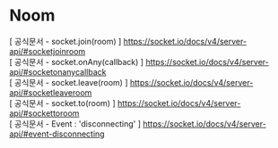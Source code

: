 # Noom

[ 공식문서 - socket.join(room) ] https://socket.io/docs/v4/server-api/#socketjoinroom  
[ 공식문서 - socket.onAny(callback) ] https://socket.io/docs/v4/server-api/#socketonanycallback  
[ 공식문서 - socket.leave(room) ] https://socket.io/docs/v4/server-api/#socketleaveroom  
[ 공식문서 - socket.to(room) ] https://socket.io/docs/v4/server-api/#sockettoroom  
[ 공식문서 - Event : 'disconnecting' ] https://socket.io/docs/v4/server-api/#event-disconnecting

